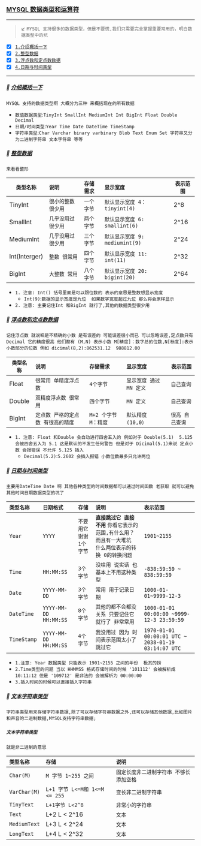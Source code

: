 ### [MYSQL 数据类型和运算符](#top) <b id="top"></b>

-----
> :arrow_lower_left: `MYSQL 支持很多的数据类型，但是不要慌,我们只需要完全掌握重要常用的，明白数据类型中的坑`

- [x] [`1.介绍概括一下`](#intro)
- [x] [`2.整型数据`](#int)
- [x] [`3.浮点数和定点数数据`](#float)
- [x] [`4.日期与时间类型`](#timeday)

----

##### :triangular_flag_on_post: [介绍概括一下](#top) <b id="intro"></b> 
`MYSQL 支持的数据类型啊 大概分为三种 来概括现在的所有数据`
* `数值数据类型`:`TinyInt SmallInt MediumInt Int BigInt Float Double Decimal`
* `日期/时间类型`:`Year Time Date DateTime TimeStamp`
* `字符串类型`:`Char Varchar binary varbinary Blob Text Enum Set 字符串又分为二进制字符串 文本字符串 等等`


##### :triangular_flag_on_post: [整型数据](#top) <b id="int"></b> 
`来看看整形`

|`类型名称`|`说明`|`存储需求`|`显示宽度`|`表示范围`|
|---------|:---|:----|:----|-----|
|TinyInt |`很小的整数 很少用` |`一个字节` | `默认显示宽度 4：tinyint(4) `| 2^8 |
|SmallInt|`几乎没用过 很少用`|`两个字节`|`默认显示宽度 6: smallint(6)`|2^16|
|MediumInt|`几乎没用过 很少用`|`三个字节`|`默认显示宽度 9: mediumint(9)`|2^24|
|Int(Interger)|`整数 很常用`|`四个字节`|`默认显示宽度 11: int(11)`|2^32|
|BigInt|`大整数 常用`|`八个字节`|`默认显示宽度 20: bigint(20)`|2^64|

* `1. 注意: Int() 括号里面是可以跟位数的 表示的意思是整数想显示宽度`
   * `Int(9)`:`数据的显示宽度是九位  如果数字宽度超过九位 那么将会原样显示`
* `2. 注意: 主要记住Int 和BigInt 就行了,其他的数据类型很少用`

##### :triangular_flag_on_post: [浮点数和定点数数据](#top) <b id="float"></b> 
`记住浮点数 就说嘛是不精确的小数 是有误差的 可能误差很小而已 可以忽略误差,定点数只有Decimal 它的精度很高 他们都有 (M,N) 表示小数 M[精度]：数字总的位数,N[标度]:表示小数部分的位数 例如 dicimal(8,2):862531.12  988812.00 `

|`类型名称`|`说明`|`存储需求`|`显示宽度`|`表示范围`|
|---------|:---|:----|:----|-----|
|Float|`很常用 单精度浮点数`|`4个字节`|`显示宽度 通过MN 定义`|`自己查询`|
|Double|`双精度浮点数 很常用`|`四个字节`|`MN 定义`|`自己查询`|
|BigInt|`定点数 严格的定点数 有很高的精度`|`M+2 个字节 M：精度`|`默认精度 (10,0）`|`很高 自己查询`|


* `1. 注意: Float 和Double 会自动进行四舍五入的 例如对于 Double(5.1)  5.125 会被四舍五入为 5.1 这是默认的不发生任何警告 但是对于 Dicimal(5.1)来说 定点小数 会报错误 不允许 5.125 插入`
   * `Decimal(5.2)`:`5.2602 会插入报错 小数位数最多只允许两位`

##### :triangular_flag_on_post: [日期与时间类型](#top) <b id="timeday"></b> 
`主要用DateTime Date 啊 其他各种类型的时间数据都可以通过时间函数 老获取 就可以避免其他时间日期数据类型的坑了`

|`类型名称`|`日期格式`|`存储`|`说明`|`表示范围`|
|:-----|:------|:-----|:-----|:------|
|`Year` |`YYYY` | `不要用它谢谢` `1个字节`|**`直接跳过它 直接不用`** `你看它表示的范围,有什么用？而且有一大堆坑 什么两位表示的转换 0的转换问题`  |`1901~2155` |
|`Time` |`HH:MM:SS`  |`3个字节` |`没啥用 说实话 也基本上不用这种类型` |`-838:59:59 ~ 838:59:59` |
|`Date` |`YYYY-MM-DD` |`3个字节` |`常用 用于记录日期` |`1000-01-01~9999-12-3`|
|`DateTime` |`YYYY-MM-DD HH:MM:SS` |`8个字节` |`其他的都不会都没关系 只要记住它就行了 非常常用` |`1000-01-01 00:00:00 ~9999-12-3 23:59:59` |
|`TimeStamp` |`YYYY-MM-DD HH:MM:SS` |`4个字节`|`我没用过 因为 时间表示范围太小了 跳过它`  |`1970-01-01 00:00:01 UTC ~ 2038-01-19 03:14:07 UTC`|

* `1.注意: Year 数据类型 只能表示 1901~2155 之间的年份  极其的捞`
* `2.Time类型的问题 当以 HHMMSS 格式存储时间的时候 '101112' 会被解析成 10:11:12 但是 '109712' 是非法的 会被解析为 00:00:00 `
* `3.插入时间的时候可以直接插入字符串` 


##### :triangular_flag_on_post: [文本字符串类型](#top) <b id="text"></b> 
`字符串类型用来存储字符串数据,除了可以存储字符串数据之外,还可以存储其他数据,比如图片和声音的二进制数据,MYSQL支持字符串数据;`

##### `文本字符串类型`
`就是非二进制的意思`

|`类型名称`|`存储`|`说明`|
|:-----|:-----|:-----|
|`Char(M)`|`M 字节 1~255 之间`|`固定长度非二进制字符串 不够长 添加空格`|
|`VarChar(M)`|`L+1 字节 L<=M和 1<=M <= 255` |`变长非二进制字符串`|
|`TinyText`|`L+1字节 L<2^8`|`非常小的字符串`|
|`Text`|L+2  L < 2^16|`文本` |
|`MediumText`|L+3  L < 2^24|`文本` |
|`LongText`|L+4  L < 2^32|`文本` |

















 

